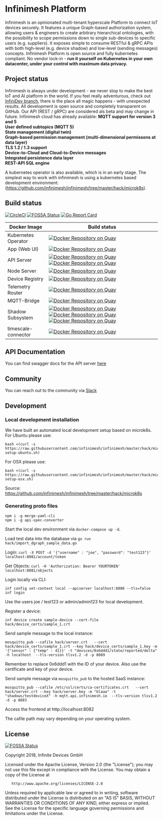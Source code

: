 # Infinimesh Platform
Infinimesh is an opinionated multi-tenant hyperscale Platform to connect IoT devices securely. It features a unique Graph-based authorization system, allowing users & engineers to create arbitrary hierarchical ontologies, with the possibility to scope permissions down to single sub-devices to specific users (e.g. suppliers). It exposes simple to consume RESTful & gRPC APIs with both high-level (e.g. device shadow) and low-level (sending messages) concepts. Infinimesh Platform is open source and fully kubernetes compliant. No vendor lock-in - **run it yourself on Kubernetes in your own datacenter, under your control with maximum data privacy.**

## Project status
Infinimesh is always under development - we never stop to make the best IoT and AI platform in the world. If you feel really adventurous, check out [InfiniDev branch](https://github.com/InfiniteDevices/infinimesh/tree/infinidev), there is the place all magic happens - with unexpected results.
All development is open source and completely transparent on GitHub. Our API (REST / gRPC) are considered als beta and may change in future. Infinimesh cloud has already available: 
**MQTT support for version 3 and 5**  
**User defined subtopics (MQTT 5)**  
**State management (digital twin)**  
**Graph-based permission management (multi-dimensional permissons at data layer)**  
**TLS 1.2 / 1.3 support**  
**Device-to-Cloud and Cloud-to-Device messages**  
**Integrated persistence data layer**  
**REST-API SQL engine**

A kubernetes operator is also available, which is in an early stage. The simplest way to work with infinimesh is using a kubernetes based development environment: (https://github.com/infinimesh/infinimesh/tree/master/hack/microk8s).

## Build status
[![CircleCI](https://img.shields.io/circleci/project/github/InfiniteDevices/infinimesh.svg)](https://circleci.com/gh/infinimesh/infinimesh/tree/master) [![FOSSA Status](https://app.fossa.io/api/projects/git%2Bgithub.com%2Finfinimesh%2Finfinimesh.svg?type=shield)](https://app.fossa.io/projects/git%2Bgithub.com%2Finfinimesh%2Finfinimesh?ref=badge_shield)
[![Go Report Card](https://goreportcard.com/badge/github.com/infinimesh/infinimesh)](https://goreportcard.com/report/github.com/infinimesh/infinimesh)

| Docker Image  | Build status  |
| ------------- |---------------|
| Kubernetes Operator | [![Docker Repository on Quay](https://quay.io/repository/infinimesh/operator/status "Docker Repository on Quay")](https://quay.io/repository/infinimesh/operator) |
| App (Web UI) | [![Docker Repository on Quay](https://quay.io/repository/infinimesh/frontend/status "Docker Repository on Quay")](https://quay.io/repository/infinimesh/frontend) |
| API Server | [![Docker Repository on Quay](https://quay.io/repository/infinimesh/apiserver-rest/status "Docker Repository on Quay")](https://quay.io/repository/infinimesh/apiserver-rest) [![Docker Repository on Quay](https://quay.io/repository/infinimesh/apiserver/status "Docker Repository on Quay")](https://quay.io/repository/infinimesh/apiserver) |
| Node Server | [![Docker Repository on Quay](https://quay.io/repository/infinimesh/nodeserver/status "Docker Repository on Quay")](https://quay.io/repository/infinimesh/nodeserver) |
| Device Registry | [![Docker Repository on Quay](https://quay.io/repository/infinimesh/device-registry/status "Docker Repository on Quay")](https://quay.io/repository/infinimesh/device-registry) |
| Telemetry Router | [![Docker Repository on Quay](https://quay.io/repository/infinimesh/telemetry-router/status "Docker Repository on Quay")](https://quay.io/repository/infinimesh/telemetry-router) |
| MQTT-Bridge | [![Docker Repository on Quay](https://quay.io/repository/infinimesh/mqtt-bridge/status "Docker Repository on Quay")](https://quay.io/repository/infinimesh/mqtt-bridge) |
| Shadow Subsystem | [![Docker Repository on Quay](https://quay.io/repository/infinimesh/shadow-delta-merger/status "Docker Repository on Quay")](https://quay.io/repository/infinimesh/shadow-delta-merger) [![Docker Repository on Quay](https://quay.io/repository/infinimesh/shadow-api/status "Docker Repository on Quay")](https://quay.io/repository/infinimesh/shadow-api) [![Docker Repository on Quay](https://quay.io/repository/infinimesh/shadow-persister/status "Docker Repository on Quay")](https://quay.io/repository/infinimesh/shadow-persister) |
| timescale-connector | [![Docker Repository on Quay](https://quay.io/repository/infinimesh/timescale-connector/status "Docker Repository on Quay")](https://quay.io/repository/infinimesh/timescale-connector)|

## API Documentation
You can find swagger docs for the API server [here](https://infinitedevices.github.io/infinimesh/swagger-ui/)

## Community
You can reach out to the community via [Slack](https://launchpass.com/infinimeshcommunity)

## Development
### Local development installation
We have built an automated local development setup based on microk8s.
For Ubuntu please use:
```
bash <(curl -s https://raw.githubusercontent.com/infinimesh/infinimesh/master/hack/microk8s/infinimesh-setup-ubuntu.sh)
```
For OSX please use:
```
bash <(curl -s https://raw.githubusercontent.com/infinimesh/infinimesh/master/hack/microk8s/infinimesh-setup-osx.sh)
```
Source: https://github.com/infinimesh/infinimesh/tree/master/hack/microk8s

### Generating proto files
```
npm i -g merge-yaml-cli
npm i -g api-spec-converter
```

Start the local dev environment via `docker-compose up -d`.

Load test data into the database via `go run hack/import_dgraph_sample_data.go`

Login: `curl -X POST -d '{"username" : "joe", "password": "test123"}'  localhost:8081/account/token`

Get Objects: `curl -H 'Authorization: Bearer YOURTOKEN' localhost:8081/objects`

Login locally via CLI:
```
inf config set-context local --apiserver localhost:8080 --tls=false
inf login
```
Use the users joe / test123 or admin/admin123 for local development.

Register a device:
```
inf device create sample-device --cert-file hack/device_certs/sample_1.crt
```

Send sample message to the local instance:
```
mosquitto_pub --cafile hack/server.crt   --cert hack/device_certs/sample_1.crt --key hack/device_certs/sample_1.key -m '{"sensor" : {"temp" : 41}}' -t "devices/0x6ddd1/state/reported/delta" -h localhost  --tls-version tlsv1.2 -d -p 8089
```

Remember to replace 0x6ddd1 with the ID of your device. Also use the certificate and key of your device.

Send sample message via `mosquitto_pub` to the hosted SaaS instance:
```
mosquitto_pub --cafile /etc/ssl/certs/ca-certificates.crt   --cert hack/server.crt --key hack/server.key -m "blaaa" -t "shadows/testdeviceX" -h mqtt.api.infinimesh.io  --tls-version tlsv1.2 -d -p 8883
```

Access the frontend at http://localhost:8082

The cafile path may vary depending on your operating system.

## License
[![FOSSA Status](https://app.fossa.io/api/projects/git%2Bgithub.com%2Finfinimesh%2Finfinimesh.svg?type=large)](https://app.fossa.io/projects/git%2Bgithub.com%2Finfinimesh%2Finfinimesh?ref=badge_large)

Copyright 2018, Infinite Devices GmbH

Licensed under the Apache License, Version 2.0 (the "License");
you may not use this file except in compliance with the License.
You may obtain a copy of the License at

       http://www.apache.org/licenses/LICENSE-2.0

Unless required by applicable law or agreed to in writing, software
distributed under the License is distributed on an "AS IS" BASIS,
WITHOUT WARRANTIES OR CONDITIONS OF ANY KIND, either express or implied.
See the License for the specific language governing permissions and
limitations under the License.
